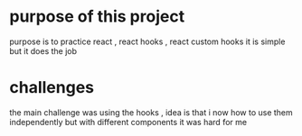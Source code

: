 # purpose of this project
purpose is to practice react , react hooks , react custom hooks 
it is simple but it does the job

# challenges
the main challenge was using the hooks , idea is that i now how to use them independently but with different components it was hard for me
